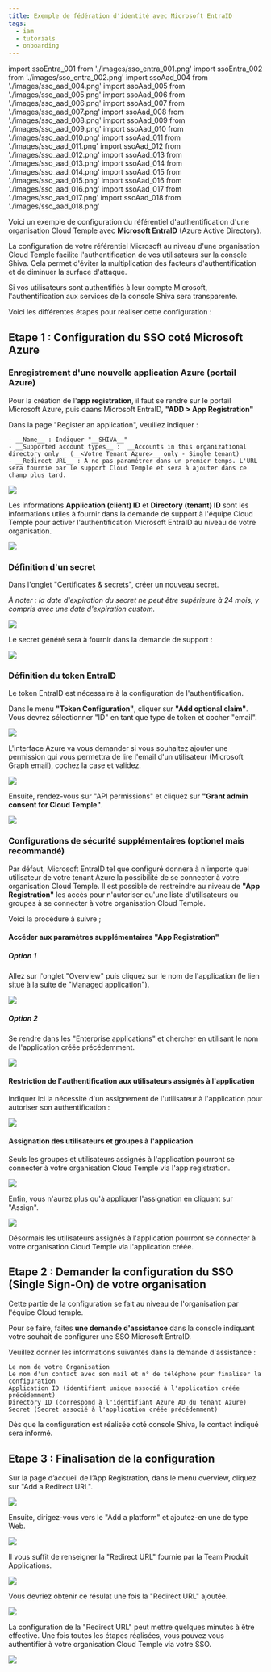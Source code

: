 ```yaml
---
title: Exemple de fédération d'identité avec Microsoft EntraID
tags:
  - iam
  - tutorials
  - onboarding
---
```

import ssoEntra_001 from './images/sso_entra_001.png'
import ssoEntra_002 from './images/sso_entra_002.png'
import ssoAad_004 from './images/sso_aad_004.png'
import ssoAad_005 from './images/sso_aad_005.png'
import ssoAad_006 from './images/sso_aad_006.png'
import ssoAad_007 from './images/sso_aad_007.png'
import ssoAad_008 from './images/sso_aad_008.png'
import ssoAad_009 from './images/sso_aad_009.png'
import ssoAad_010 from './images/sso_aad_010.png'
import ssoAad_011 from './images/sso_aad_011.png'
import ssoAad_012 from './images/sso_aad_012.png'
import ssoAad_013 from './images/sso_aad_013.png'
import ssoAad_014 from './images/sso_aad_014.png'
import ssoAad_015 from './images/sso_aad_015.png'
import ssoAad_016 from './images/sso_aad_016.png'
import ssoAad_017 from './images/sso_aad_017.png'
import ssoAad_018 from './images/sso_aad_018.png'

Voici un exemple de configuration du référentiel d'authentification d'une organisation Cloud Temple avec __Microsoft EntraID__ (Azure Active Directory).  

La configuration de votre référentiel Microsoft au niveau d'une organisation Cloud Temple facilite l'authentification de vos utilisateurs sur la console Shiva. Cela permet d'éviter la multiplication des facteurs d'authentification et de diminuer la surface d'attaque.  

Si vos utilisateurs sont authentifiés à leur compte Microsoft, l'authentification aux services de la console Shiva sera transparente.

Voici les différentes étapes pour réaliser cette configuration :


## Etape 1 : Configuration du SSO coté Microsoft Azure

### Enregistrement d'une nouvelle application Azure (portail Azure)

Pour la création de l'__app registration__, il faut se rendre sur le portail Microsoft Azure, puis daans Microsoft EntraID, __"ADD > App Registration"__ 

Dans la page "Register an application", veuillez indiquer :
```
- __Name__ : Indiquer "__SHIVA__"
- __Supported account types__ :  __Accounts in this organizational directory only__ (__<Votre Tenant Azure>__ only - Single tenant) 
- __Redirect URL__ : A ne pas paramétrer dans un premier temps. L'URL sera fournie par le support Cloud Temple et sera à ajouter dans ce champ plus tard.
```

<img src={ssoEntra_001} />

Les informations **Application (client) ID** et **Directory (tenant) ID** sont les informations utiles à fournir dans la demande de support à l'équipe Cloud Temple pour activer l'authentification Microsoft EntraID au niveau de votre organisation.

<img src={ssoEntra_002} />

### Définition d'un secret
Dans l'onglet "Certificates & secrets", créer un nouveau secret.  

*À noter : la date d'expiration du secret ne peut être supérieure à 24 mois, y compris avec une date d'expiration custom.*

<img src={ssoAad_004} />

Le secret généré sera à fournir dans la demande de support :

<img src={ssoAad_005} />


### Définition du token EntraID 

Le token EntraID est nécessaire à la configuration de l'authentification.  

Dans le menu __"Token Configuration"__, cliquer sur __"Add optional claim"__. Vous devrez sélectionner "ID" en tant que type de token et cocher "email".

<img src={ssoAad_006} />

L'interface Azure va vous demander si vous souhaitez ajouter une permission qui vous permettra de lire l'email d'un utilisateur (Microsoft Graph email), cochez la case et validez.

<img src={ssoAad_007} />

Ensuite, rendez-vous sur "API permissions" et cliquez sur __"Grant admin consent for Cloud Temple"__.

<img src={ssoAad_008} />

### Configurations de sécurité supplémentaires (optionel mais recommandé)

Par défaut, Microsoft EntraID tel que configuré donnera à n'importe quel utilisateur de votre tenant Azure la possibilité de se connecter à votre organisation Cloud Temple.
Il est  possible de restreindre au niveau de __"App Registration"__ les accès pour n'autoriser qu'une liste d'utilisateurs ou groupes à se connecter à votre organisation Cloud Temple.

Voici la procédure à suivre ;

#### Accéder aux paramètres supplémentaires "App Registration"
##### Option 1 
Allez sur l'onglet "Overview" puis cliquez sur le nom de l'application (le lien situé à la suite de "Managed application").

<img src={ssoAad_009} />

##### Option 2 
Se rendre dans les "Enterprise applications" et chercher en utilisant le nom de l'application créée précédemment.

<img src={ssoAad_010} />

#### Restriction de l'authentification aux utilisateurs assignés à l'application

Indiquer ici la nécessité d'un assignement de l'utilisateur à l'application pour autoriser son authentification :

<img src={ssoAad_011} />

#### Assignation des utilisateurs et groupes à l'application
Seuls les groupes et utilisateurs assignés à l'application pourront se connecter à votre organisation Cloud Temple via l'app registration.

<img src={ssoAad_012} />

Enfin, vous n'aurez plus qu'à appliquer l'assignation en cliquant sur "Assign".

<img src={ssoAad_013} />

Désormais les utilisateurs assignés à l'application pourront se connecter à votre organisation Cloud Temple via l'application créée.

## Etape 2 : Demander la configuration du SSO (Single Sign-On) de votre organisation

Cette partie de la configuration se fait au niveau de l'organisation par l'équipe Cloud temple.  

Pour se faire, faites __une demande d'assistance__ dans la console indiquant votre souhait de configurer une SSO Microsoft EntraID.  

Veuillez donner les informations suivantes dans la demande d'assistance :

    Le nom de votre Organisation
    Le nom d'un contact avec son mail et n° de téléphone pour finaliser la configuration
    Application ID (identifiant unique associé à l'application créée précédemment)
    Directory ID (correspond à l'identifiant Azure AD du tenant Azure)
    Secret (Secret associé à l'application créée précédemment)

Dès que la configuration est réalisée coté console Shiva, le contact indiqué sera informé.

## Etape 3 : Finalisation de la configuration

Sur la page d’accueil de l’App Registration, dans le menu overview, cliquez sur "Add a Redirect URL".

<img src={ssoAad_014} />

Ensuite, dirigez-vous vers le "Add a platform" et ajoutez-en une de type Web.

<img src={ssoAad_015} />

Il vous suffit de renseigner la "Redirect URL" fournie par la Team Produit Applications.

<img src={ssoAad_016} />

Vous devriez obtenir ce résulat une fois la "Redirect URL" ajoutée.

<img src={ssoAad_017} />

La configuration de la "Redirect URL" peut mettre quelques minutes à être effective.
Une fois toutes les étapes réalisées, vous pouvez vous authentifier à votre organisation Cloud Temple via votre SSO.

<img src={ssoAad_018} />

